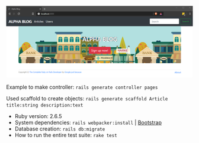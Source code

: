 ![Example](lib/assets/alpha-blog.png)

Example to make controller: `rails generate controller pages`

Used scaffold to create objects: `rails generate scaffold Article title:string description:text`

* Ruby version: 2.6.5
* System dependencies: `rails webpacker:install` | [Bootstrap](https://getbootstrap.com/docs/4.4/getting-started/download/)
* Database creation: `rails db:migrate`
* How to run the entire test suite: `rake test`
